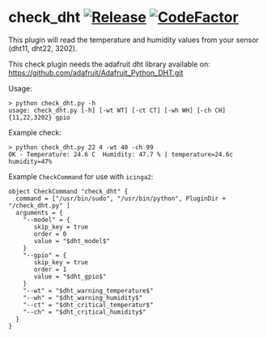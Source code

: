# check_dht [![Release](https://img.shields.io/github/release/wernerfred/check_dht.svg)](https://github.com/wernerfred/check_dht/releases) [![CodeFactor](https://www.codefactor.io/repository/github/wernerfred/check_dht/badge)](https://www.codefactor.io/repository/github/wernerfred/check_dht)

This plugin will read the temperature and humidity values from your sensor (dht11, dht22, 3202).

This check plugin needs the adafruit dht library available on: https://github.com/adafruit/Adafruit_Python_DHT.git

Usage:
```
> python check_dht.py -h
usage: check_dht.py [-h] [-wt WT] [-ct CT] [-wh WH] [-ch CH] {11,22,3202} gpio
```
Example check:
```
> python check_dht.py 22 4 -wt 40 -ch 99
OK - Temperature: 24.6 C  Humidity: 47.7 % | temperature=24.6c humidity=47%
```

Example ```CheckCommand``` for use with ```icinga2```:
```
object CheckCommand "check_dht" {
  command = ["/usr/bin/sudo", "/usr/bin/python", PluginDir + "/check_dht.py" ]
  arguments = {
    "--model" = {
       skip_key = true
       order = 0
       value = "$dht_model$"
    }
    "--gpio" = {
       skip_key = true
       order = 1
       value = "$dht_gpio$"
    }
    "--wt" = "$dht_warning_temperature$"
    "--wh" = "$dht_warning_humidity$"
    "--ct" = "$dht_critical_temperatur$"
    "--ch" = "$dht_critical_humidity$"
  }
}
```
